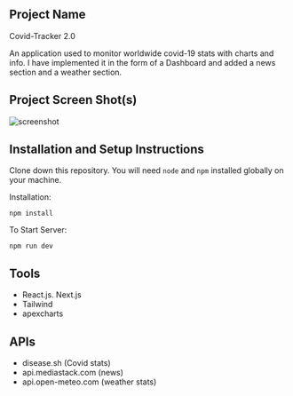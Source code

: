 ## Project Name 

Covid-Tracker 2.0

An application used to monitor worldwide covid-19 stats with charts and info. I have implemented it in the form of a Dashboard and added a news section and a weather section.

## Project Screen Shot(s)

![screenshot](https://github.com/konkazazis/covid-tracker2.0/assets/52115101/9a76314a-1ecf-4aef-b322-19ee00d8d5dc)

## Installation and Setup Instructions

Clone down this repository. You will need `node` and `npm` installed globally on your machine.  

Installation:

`npm install`  

To Start Server:

`npm run dev`  

## Tools

  - React.js. Next.js
  - Tailwind
  - apexcharts
    
## APIs

  - disease.sh (Covid stats)
  - api.mediastack.com (news)
  - api.open-meteo.com (weather stats)
 

